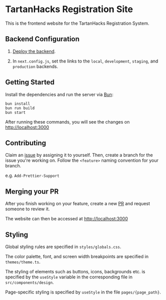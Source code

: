# TartanHacks Registration Site

This is the frontend website for the TartanHacks Registration System.

## Backend Configuration

1. [Deploy the backend](https://github.com/ScottyLabs/tartanhacks-backend/blob/master/README.md).

2. In `next.config.js`, set the links to the  `local`, `development`, `staging`, and `production` backends.

## Getting Started

Install the dependencies and run the server via [Bun](https://bun.sh):

```
bun install
bun run build
bun start
```

After running these commands, you will see the changes on [http://localhost:3000](http://localhost:3000/)

## Contributing

Claim an [issue](https://github.com/ScottyLabs/tartanhacks-registration/issues) by assigning it to yourself. Then, create a branch for the issue you're working on. Follow the `<feature>` naming convention for your branch.

e.g. `Add-Prettier-Support`

## Merging your PR

After you finish working on your feature, create a new [PR](https://github.com/ScottyLabs/tartanhacks-registration/pulls) and request someone to review it.


The website can then be accessed at [http://localhost:3000](http://localhost:3000)

## Styling

Global styling rules are specified in `styles/globals.css`.

The color palette, font, and screen width breakpoints are specified in `themes/theme.ts`.

The styling of elements such as buttons, icons, backgrounds etc. is specified by the `useStyle` variable in the corresponding file in `src/components/design`.

Page-specific styling is specified by `useStyle` in the file `pages/{page_path}`.